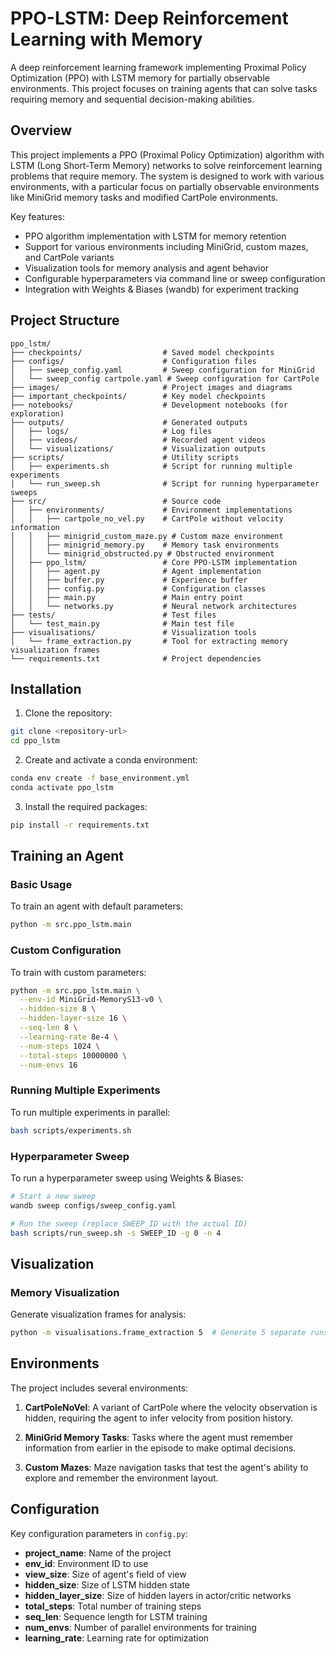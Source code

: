 # PPO-LSTM: Deep Reinforcement Learning with Memory

A deep reinforcement learning framework implementing Proximal Policy Optimization (PPO) with LSTM memory for partially observable environments. This project focuses on training agents that can solve tasks requiring memory and sequential decision-making abilities.

## Overview

This project implements a PPO (Proximal Policy Optimization) algorithm with LSTM (Long Short-Term Memory) networks to solve reinforcement learning problems that require memory. The system is designed to work with various environments, with a particular focus on partially observable environments like MiniGrid memory tasks and modified CartPole environments.

Key features:
- PPO algorithm implementation with LSTM for memory retention
- Support for various environments including MiniGrid, custom mazes, and CartPole variants
- Visualization tools for memory analysis and agent behavior
- Configurable hyperparameters via command line or sweep configuration
- Integration with Weights & Biases (wandb) for experiment tracking

## Project Structure

```
ppo_lstm/
├── checkpoints/                  # Saved model checkpoints
├── configs/                      # Configuration files
│   ├── sweep_config.yaml         # Sweep configuration for MiniGrid
│   └── sweep_config cartpole.yaml # Sweep configuration for CartPole
├── images/                       # Project images and diagrams
├── important_checkpoints/        # Key model checkpoints
├── notebooks/                    # Development notebooks (for exploration)
├── outputs/                      # Generated outputs
│   ├── logs/                     # Log files
│   ├── videos/                   # Recorded agent videos
│   └── visualizations/           # Visualization outputs
├── scripts/                      # Utility scripts
│   ├── experiments.sh            # Script for running multiple experiments
│   └── run_sweep.sh              # Script for running hyperparameter sweeps
├── src/                          # Source code
│   ├── environments/             # Environment implementations
│   │   ├── cartpole_no_vel.py    # CartPole without velocity information
│   │   ├── minigrid_custom_maze.py # Custom maze environment
│   │   ├── minigrid_memory.py    # Memory task environments
│   │   └── minigrid_obstructed.py # Obstructed environment
│   ├── ppo_lstm/                 # Core PPO-LSTM implementation
│   │   ├── agent.py              # Agent implementation
│   │   ├── buffer.py             # Experience buffer
│   │   ├── config.py             # Configuration classes
│   │   ├── main.py               # Main entry point
│   │   └── networks.py           # Neural network architectures
├── tests/                        # Test files
│   └── test_main.py              # Main test file
├── visualisations/               # Visualization tools
│   └── frame_extraction.py       # Tool for extracting memory visualization frames
└── requirements.txt              # Project dependencies
```

## Installation

1. Clone the repository:
```bash
git clone <repository-url>
cd ppo_lstm
```

2. Create and activate a conda environment:
```bash
conda env create -f base_environment.yml
conda activate ppo_lstm
```

3. Install the required packages:
```bash
pip install -r requirements.txt
```

## Training an Agent

### Basic Usage

To train an agent with default parameters:

```bash
python -m src.ppo_lstm.main
```

### Custom Configuration

To train with custom parameters:

```bash
python -m src.ppo_lstm.main \
  --env-id MiniGrid-MemoryS13-v0 \
  --hidden-size 8 \
  --hidden-layer-size 16 \
  --seq-len 8 \
  --learning-rate 8e-4 \
  --num-steps 1024 \
  --total-steps 10000000 \
  --num-envs 16
```

### Running Multiple Experiments

To run multiple experiments in parallel:

```bash
bash scripts/experiments.sh
```

### Hyperparameter Sweep

To run a hyperparameter sweep using Weights & Biases:

```bash
# Start a new sweep
wandb sweep configs/sweep_config.yaml

# Run the sweep (replace SWEEP_ID with the actual ID)
bash scripts/run_sweep.sh -s SWEEP_ID -g 0 -n 4
```

## Visualization

### Memory Visualization

Generate visualization frames for analysis:

```bash
python -m visualisations.frame_extraction 5  # Generate 5 separate runs
```

## Environments

The project includes several environments:

1. **CartPoleNoVel**: A variant of CartPole where the velocity observation is hidden, requiring the agent to infer velocity from position history.

2. **MiniGrid Memory Tasks**: Tasks where the agent must remember information from earlier in the episode to make optimal decisions.

3. **Custom Mazes**: Maze navigation tasks that test the agent's ability to explore and remember the environment layout.

## Configuration

Key configuration parameters in `config.py`:

- **project_name**: Name of the project
- **env_id**: Environment ID to use
- **view_size**: Size of agent's field of view
- **hidden_size**: Size of LSTM hidden state
- **hidden_layer_size**: Size of hidden layers in actor/critic networks
- **total_steps**: Total number of training steps
- **seq_len**: Sequence length for LSTM training
- **num_envs**: Number of parallel environments for training
- **learning_rate**: Learning rate for optimization